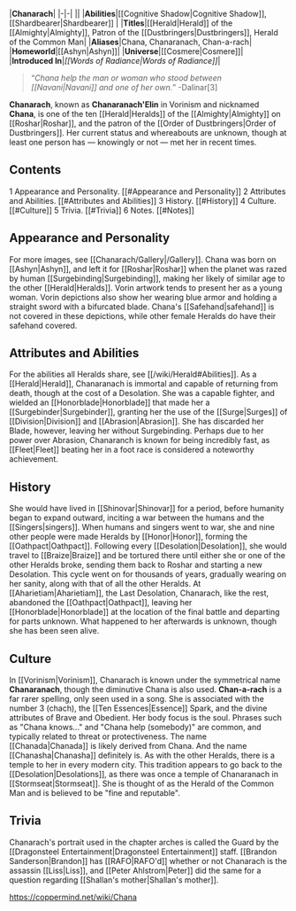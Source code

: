 |**Chanarach**|
|-|-|
||
|**Abilities**|[[Cognitive Shadow\|Cognitive Shadow]], [[Shardbearer\|Shardbearer]] |
|**Titles**|[[Herald\|Herald]] of the [[Almighty\|Almighty]], Patron of the [[Dustbringers\|Dustbringers]], Herald of the Common Man|
|**Aliases**|Chana, Chanaranach, Chan-a-rach|
|**Homeworld**|[[Ashyn\|Ashyn]]|
|**Universe**|[[Cosmere\|Cosmere]]|
|**Introduced In**|*[[Words of Radiance\|Words of Radiance]]*|

>“*Chana help the man or woman who stood between [[Navani\|Navani]] and one of her own.*”
\-Dalinar[3]


**Chanarach**, known as **Chanaranach'Elin** in Vorinism and nicknamed **Chana**, is one of the ten [[Herald\|Heralds]] of the [[Almighty\|Almighty]] on [[Roshar\|Roshar]], and the patron of the [[Order of Dustbringers\|Order of Dustbringers]]. Her current status and whereabouts are unknown, though at least one person has — knowingly or not — met her in recent times.

## Contents

1 Appearance and Personality. [[#Appearance and Personality]] 
2 Attributes and Abilities. [[#Attributes and Abilities]] 
3 History. [[#History]] 
4 Culture. [[#Culture]] 
5 Trivia. [[#Trivia]] 
6 Notes. [[#Notes]] 


## Appearance and Personality
 
For more images, see [[Chanarach/Gallery\|/Gallery]].
Chana was born on [[Ashyn\|Ashyn]], and left it for [[Roshar\|Roshar]] when the planet was razed by human [[Surgebinding\|Surgebinding]], making her likely of similar age to the other [[Herald\|Heralds]]. Vorin artwork tends to present her as a young woman. Vorin depictions also show her wearing blue armor and holding a straight sword with a bifurcated blade. Chana's [[Safehand\|safehand]] is not covered in these depictions, while other female Heralds do have their safehand covered.

## Attributes and Abilities
 
For the abilities all Heralds share, see [[/wiki/Herald#Abilities]].
As a [[Herald\|Herald]], Chanaranach is immortal and capable of returning from death, though at the cost of a Desolation. She was a capable fighter, and wielded an [[Honorblade\|Honorblade]] that made her a [[Surgebinder\|Surgebinder]], granting her the use of the [[Surge\|Surges]] of [[Division\|Division]] and [[Abrasion\|Abrasion]]. She has discarded her Blade, however, leaving her without Surgebinding.
Perhaps due to her power over Abrasion, Chanaranch is known for being incredibly fast, as [[Fleet\|Fleet]] beating her in a foot race is considered a noteworthy achievement.

## History
She would have lived in [[Shinovar\|Shinovar]] for a period, before humanity began to expand outward, inciting a war between the humans and the [[Singers\|singers]].
When humans and singers went to war, she and nine other people were made Heralds by [[Honor\|Honor]], forming the [[Oathpact\|Oathpact]]. Following every [[Desolation\|Desolation]], she would travel to [[Braize\|Braize]] and be tortured there until either she or one of the other Heralds broke, sending them back to Roshar and starting a new Desolation. This cycle went on for thousands of years, gradually wearing on her sanity, along with that of all the other Heralds.
At [[Aharietiam\|Aharietiam]], the Last Desolation, Chanarach, like the rest, abandoned the [[Oathpact\|Oathpact]], leaving her [[Honorblade\|Honorblade]] at the location of the final battle and departing for parts unknown. What happened to her afterwards is unknown, though she has been seen alive.

## Culture
 
In [[Vorinism\|Vorinism]], Chanarach is known under the symmetrical name **Chanaranach**, though the diminutive Chana is also used. **Chan-a-rach** is a far rarer spelling, only seen used in a song. She is associated with the number 3 (chach), the [[Ten Essences\|Essence]] Spark, and the divine attributes of Brave and Obedient. Her body focus is the soul. Phrases such as "Chana knows..." and "Chana help (somebody)" are common, and typically related to threat or protectiveness. The name [[Chanada\|Chanada]] is likely derived from Chana. And the name [[Chanasha\|Chanasha]] definitely is.
As with the other Heralds, there is a temple to her in every modern city. This tradition appears to go back to the [[Desolation\|Desolations]], as there was once a temple of Chanaranach in [[Stormseat\|Stormseat]].
She is thought of as the Herald of the Common Man and is believed to be "fine and reputable".

## Trivia
Chanarach's portrait used in the chapter arches is called the Guard by the [[Dragonsteel Entertainment\|Dragonsteel Entertainment]] staff.
[[Brandon Sanderson\|Brandon]] has [[RAFO\|RAFO'd]] whether or not Chanarach is the assassin [[Liss\|Liss]], and [[Peter Ahlstrom\|Peter]] did the same for a question regarding [[Shallan's mother\|Shallan's mother]].


https://coppermind.net/wiki/Chana